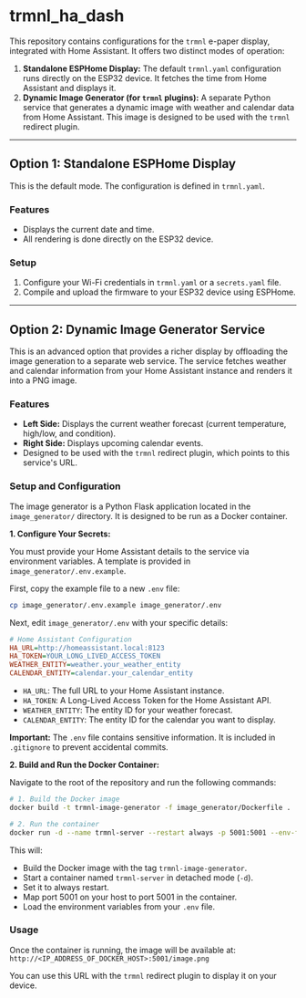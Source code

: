 # trmnl_ha_dash

This repository contains configurations for the `trmnl` e-paper display, integrated with Home Assistant. It offers two distinct modes of operation:

1.  **Standalone ESPHome Display:** The default `trmnl.yaml` configuration runs directly on the ESP32 device. It fetches the time from Home Assistant and displays it.
2.  **Dynamic Image Generator (for `trmnl` plugins):** A separate Python service that generates a dynamic image with weather and calendar data from Home Assistant. This image is designed to be used with the `trmnl` redirect plugin.

---

## Option 1: Standalone ESPHome Display

This is the default mode. The configuration is defined in `trmnl.yaml`.

### Features
- Displays the current date and time.
- All rendering is done directly on the ESP32 device.

### Setup
1.  Configure your Wi-Fi credentials in `trmnl.yaml` or a `secrets.yaml` file.
2.  Compile and upload the firmware to your ESP32 device using ESPHome.

---

## Option 2: Dynamic Image Generator Service

This is an advanced option that provides a richer display by offloading the image generation to a separate web service. The service fetches weather and calendar information from your Home Assistant instance and renders it into a PNG image.

### Features
- **Left Side:** Displays the current weather forecast (current temperature, high/low, and condition).
- **Right Side:** Displays upcoming calendar events.
- Designed to be used with the `trmnl` redirect plugin, which points to this service's URL.

### Setup and Configuration

The image generator is a Python Flask application located in the `image_generator/` directory. It is designed to be run as a Docker container.

**1. Configure Your Secrets:**

You must provide your Home Assistant details to the service via environment variables. A template is provided in `image_generator/.env.example`.

First, copy the example file to a new `.env` file:
```bash
cp image_generator/.env.example image_generator/.env
```

Next, edit `image_generator/.env` with your specific details:

```ini
# Home Assistant Configuration
HA_URL=http://homeassistant.local:8123
HA_TOKEN=YOUR_LONG_LIVED_ACCESS_TOKEN
WEATHER_ENTITY=weather.your_weather_entity
CALENDAR_ENTITY=calendar.your_calendar_entity
```

- `HA_URL`: The full URL to your Home Assistant instance.
- `HA_TOKEN`: A Long-Lived Access Token for the Home Assistant API.
- `WEATHER_ENTITY`: The entity ID for your weather forecast.
- `CALENDAR_ENTITY`: The entity ID for the calendar you want to display.

**Important:** The `.env` file contains sensitive information. It is included in `.gitignore` to prevent accidental commits.

**2. Build and Run the Docker Container:**

Navigate to the root of the repository and run the following commands:

```bash
# 1. Build the Docker image
docker build -t trmnl-image-generator -f image_generator/Dockerfile .

# 2. Run the container
docker run -d --name trmnl-server --restart always -p 5001:5001 --env-file image_generator/.env trmnl-image-generator
```
This will:
- Build the Docker image with the tag `trmnl-image-generator`.
- Start a container named `trmnl-server` in detached mode (`-d`).
- Set it to always restart.
- Map port 5001 on your host to port 5001 in the container.
- Load the environment variables from your `.env` file.

### Usage

Once the container is running, the image will be available at:
`http://<IP_ADDRESS_OF_DOCKER_HOST>:5001/image.png`

You can use this URL with the `trmnl` redirect plugin to display it on your device.